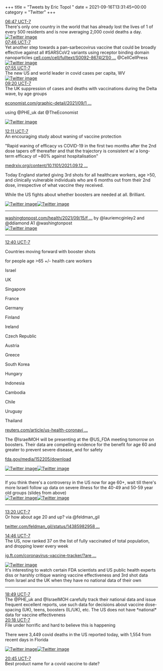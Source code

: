 +++
title = "Tweets by Eric Topol " 
date = 2021-09-16T13:31:45+00:00
category = "Twitter"
+++
<div class="tweet"> 
<div class="profile"> 
<a href="https://twitter.com/erictopol/status/1438499684394307593" target="_blank" rel="noreferer">06:47 UCT-7</a> 
</div> 
<div class="content"> 
There's only one country in the world that has already lost the lives of 1 of every 500 residents and is now averaging 2,000 covid deaths a day. </div> 
<a href="/twitter/erictopol/images/E_aS08YVEAQ2sTv.jpg"  ><img src="/twitter/erictopol/images/E_aS08YVEAQ2sTv.jpg" alt="Twitter image" ></img></a></div> 
<div class="tweet"> 
<div class="profile"> 
<a href="https://twitter.com/erictopol/status/1438514700019388422" target="_blank" rel="noreferer">07:46 UCT-7</a> 
</div> 
<div class="content"> 
Yet another step towards a pan-sarbecovirus vaccine that could be broadly effective against all #SARSCoV2 variants using receptor binding domain nanoparticles  <a href="https://www.cell.com/cell/fulltext/S0092-8674(21)01062-X#secsectitle0015" target="_blank" rel="noreferer">cell.com/cell/fulltext/S0092-8674(21)0 ...</a> 
 @CellCellPress </div> 
<a href="/twitter/erictopol/images/E_ahZOSVUAwpglr.jpg"  ><img src="/twitter/erictopol/images/E_ahZOSVUAwpglr.jpg" alt="Twitter image" ></img></a></div> 
<div class="tweet"> 
<div class="profile"> 
<a href="https://twitter.com/erictopol/status/1438516803383148557" target="_blank" rel="noreferer">07:55 UCT-7</a> 
</div> 
<div class="content"> 
The new US and world leader in covid cases per capita, WV </div> 
<a href="/twitter/erictopol/images/E_ajVdeVEAMsjAN.jpg"  ><img src="/twitter/erictopol/images/E_ajVdeVEAMsjAN.jpg" alt="Twitter image" ></img></a></div> 
<div class="tweet"> 
<div class="profile"> 
<a href="https://twitter.com/erictopol/status/1438538263849947137" target="_blank" rel="noreferer">09:20 UCT-7</a> 
</div> 
<div class="content"> 
The UK suppression of cases and deaths with vaccinations during the Delta wave, by age groups

<a href="https://www.economist.com/graphic-detail/2021/09/18/despite-delta-severe-covid-19-is-much-rarer-among-vaccinated-britons" target="_blank" rel="noreferer">economist.com/graphic-detail/2021/09/1 ...</a> 


using @PHE_uk dat @TheEconomist </div> 
<a href="/twitter/erictopol/images/E_a21gBVQAUfn_F.jpg"  ><img src="/twitter/erictopol/images/E_a21gBVQAUfn_F.jpg" alt="Twitter image" ></img></a></div> 
<div class="tweet"> 
<div class="profile"> 
<a href="https://twitter.com/erictopol/status/1438581247651901443" target="_blank" rel="noreferer">12:11 UCT-7</a> 
</div> 
<div class="content"> 
An encouraging study about waning of vaccine protection

"Rapid waning of efficacy vs COVID-19 in the first two months after the 2nd dose tapers off thereafter and that the trajectory is consistent w/ a long-term efficacy of ~80% against hospitalisation"

<a href="https://www.medrxiv.org/content/10.1101/2021.09.12.21263448v1" target="_blank" rel="noreferer">medrxiv.org/content/10.1101/2021.09.12 ...</a> 
</div> 
</div> 
<div class="thread"> 
<div class="thread-content"> 
Today England started giving 3rd shots for all healthcare workers, age &gt;50, and clinically vulnerable individuals who are 6 months out from their 2nd dose, irrespective of what vaccine they received.

While the US fights about whether boosters are needed at all. Brilliant. </div> 
<a href="/twitter/erictopol/images/E_aOV5qUUAAEToH.jpg"  ><img src="/twitter/erictopol/images/E_aOV5qUUAAEToH.jpg" alt="Twitter image" ></img></a><a href="/twitter/erictopol/images/E_aQKxJUYAQ7ZQ_.jpg"  ><img src="/twitter/erictopol/images/E_aQKxJUYAQ7ZQ_.jpg" alt="Twitter image" ></img></a><hr><div class="thread-content"> 
<a href="https://www.washingtonpost.com/health/2021/09/15/fda-under-fire-boosters-vaccines/" target="_blank" rel="noreferer">washingtonpost.com/health/2021/09/15/f ...</a> 
 by @lauriemcginley2 and @ddiamond A1 @washingtonpost </div> 
<a href="/twitter/erictopol/images/E_aRChQUYA8mRg8.png"  ><img src="/twitter/erictopol/images/E_aRChQUYA8mRg8.png" alt="Twitter image" ></img></a><hr><div class="profile"> 
<a href="https://twitter.com/erictopol/status/1438588532243656705" target="_blank" rel="noreferer">12:40 UCT-7</a> 
</div> 
<div class="content"> 
Countries moving forward with booster shots

for people age &gt;65 +/- health care workers



Israel

UK

Singapore

France

Germany

Finland

Ireland

Czech Republic

Austria

Greece

South Korea

Hungary 

Indonesia

Cambodia

Chile

Uruguay

Thailand



<a href="https://www.reuters.com/article/us-health-coronavirus-booster-idUKKBN2GA190" target="_blank" rel="noreferer">reuters.com/article/us-health-coronavi ...</a> 
</div> 
</div> 
<div class="thread"> 
<div class="thread-content"> 
The @IsraelMOH will be presenting at the @US_FDA meeting tomorrow on boosters. Their data are compelling evidence for the benefit for age 60 and greater to prevent severe disease, and for safety

<a href="https://www.fda.gov/media/152205/download" target="_blank" rel="noreferer">fda.gov/media/152205/download</a> 
 </div> 
<a href="/twitter/erictopol/images/E_anMKYVUAQi9lC.jpg"  ><img src="/twitter/erictopol/images/E_anMKYVUAQi9lC.jpg" alt="Twitter image" ></img></a><a href="/twitter/erictopol/images/E_anOvVVcAEHcAh.jpg"  ><img src="/twitter/erictopol/images/E_anOvVVcAEHcAh.jpg" alt="Twitter image" ></img></a><hr><div class="thread-content"> 
If you think there's a controversy in the US now for age 60+, wait till there's more Israeli follow up data on severe illness for the 40-49 and 50-59 year old groups (slides from above) </div> 
<a href="/twitter/erictopol/images/E_a6wPNVQAYHFmk.jpg"  ><img src="/twitter/erictopol/images/E_a6wPNVQAYHFmk.jpg" alt="Twitter image" ></img></a><a href="/twitter/erictopol/images/E_a6xxxVUAMXI_Z.jpg"  ><img src="/twitter/erictopol/images/E_a6xxxVUAMXI_Z.jpg" alt="Twitter image" ></img></a><hr><div class="profile"> 
<a href="https://twitter.com/erictopol/status/1438598772775260165" target="_blank" rel="noreferer">13:20 UCT-7</a> 
</div> 
<div class="content"> 
Or how about age 20 and up? via @feldman_gil 

<a href="https://twitter.com/feldman_gil/status/1438598295824355335" target="_blank" rel="noreferer">twitter.com/feldman_gil/status/14385982958 ...</a> 
</div> 
</div> 
<div class="tweet"> 
<div class="profile"> 
<a href="https://twitter.com/erictopol/status/1438620332718362635" target="_blank" rel="noreferer">14:46 UCT-7</a> 
</div> 
<div class="content"> 
The US, now ranked 37 on the list of fully vaccinated of total population, and dropping lower every week

<a href="https://ig.ft.com/coronavirus-vaccine-tracker/?areas=gbr&areas=isr&areas=usa&areas=eue&areas=can&areas=chn&areas=ind&cumulative=1&doses=total&populationAdjusted=1" target="_blank" rel="noreferer">ig.ft.com/coronavirus-vaccine-tracker/?are ...</a> 
 </div> 
<a href="/twitter/erictopol/images/E_cBgCLVkAAaQ4F.jpg"  ><img src="/twitter/erictopol/images/E_cBgCLVkAAaQ4F.jpg" alt="Twitter image" ></img></a></div> 
<div class="thread"> 
<div class="thread-content"> 
It's interesting to watch certain FDA scientists and US public health experts diss or harshly critique waning vaccine effectiveness and 3rd shot data from Israel and the UK when they have no national data of their own</div> 
<hr><div class="profile"> 
<a href="https://twitter.com/erictopol/status/1438681372994932737" target="_blank" rel="noreferer">18:49 UCT-7</a> 
</div> 
<div class="content"> 
The @PHE_uk and @IsraelMOH carefully track their national data and issue frequent excellent reports, use such data for decisions about vaccine dose-spacing (UK), teens, boosters (IL/UK), etc. The US does not have *national* data for vaccine effectiveness</div> 
</div> 
<div class="tweet"> 
<div class="profile"> 
<a href="https://twitter.com/erictopol/status/1438703947804393473" target="_blank" rel="noreferer">20:18 UCT-7</a> 
</div> 
<div class="content"> 
File under horrific and hard to believe this is happening

There were 3,449 covid deaths in the US reported today, with 1,554 from recent days in Florida </div> 
<a href="/twitter/erictopol/images/E_dNVfFVUAY5-nF.jpg"  ><img src="/twitter/erictopol/images/E_dNVfFVUAY5-nF.jpg" alt="Twitter image" ></img></a><a href="/twitter/erictopol/images/E_dNj3AVEAAfJAC.jpg"  ><img src="/twitter/erictopol/images/E_dNj3AVEAAfJAC.jpg" alt="Twitter image" ></img></a></div> 
<div class="tweet"> 
<div class="profile"> 
<a href="https://twitter.com/erictopol/status/1438710792392634370" target="_blank" rel="noreferer">20:45 UCT-7</a> 
</div> 
<div class="content"> 
Best product name for a covid vaccine to date?</div> 
</div> 


